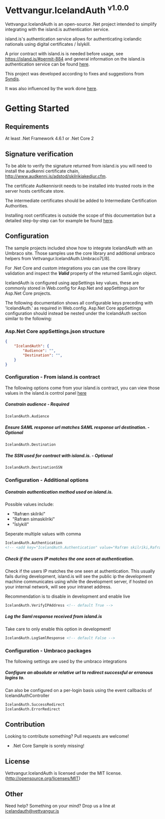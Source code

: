 # Vettvangur.IcelandAuth <sup>v1.0.0</sup>

Vettvangur.IcelandAuth is an open-source .Net project intended to simplify integrating with the island.is authentication service.

island.is's authentication service allows for authenticating icelandic nationals using digital certificates / Íslykill.

A prior contract with island.is is needed before usage, see https://island.is/#permit-884 and general information on the island.is authentication service can be found [here](https://island.is/um-island-is/innskraningarthjonustan/).

This project was developed according to fixes and suggestions from [Syndis](https://www.syndis.is/).

It was also influenced by the work done [here](https://github.com/digitaliceland/innskraningar-daemi/).

# Getting Started

## Requirements
At least .Net Framework 4.6.1 or .Net Core 2

## Signature verification

To be able to verify the signature returned from island.is you will need to install the audkenni certificate chain, http://www.audkenni.is/adstod/skilrikjakedjur.cfm.

The certificate Auðkennisrót needs to be installed into trusted roots in the server hosts certificate store.

The intermediate certificates should be added to Intermediate Certification Authorities.

Installing root certificates is outside the scope of this documentation but a detailed step-by-step can for example be found [here](https://docs.microsoft.com/en-us/skype-sdk/sdn/articles/installing-the-trusted-root-certificate).

## Configuration

The sample projects included show how to integrate IcelandAuth with an Umbraco site. Those samples use the core library and additional umbraco helpers from Vettvangur.IcelandAuth.Umbraco7[/8].

For .Net Core and custom integrations you can use the core library validation and inspect the ***Valid*** property of the returned SamlLogin object.

IcelandAuth is configured using appSettings key values, these are commonly stored in Web.config for Asp.Net and appSettings.json for Asp.Net Core projects.

The following documentation shows all configurable keys preceding with 'IcelandAuth.' as required in Web.config. Asp.Net Core appSettings configuration should instead be nested under the IcelandAuth section similar to the following:

### Asp.Net Core appSettings.json structure

```json
{
    "IcelandAuth": {
        "Audience": "",
        "Destination": "",
    }
}
```

### Configuration - From island.is contract

The following options come from your island.is contract, you can view those values in the island.is control panel [here](https://innskraning.island.is/thjonustuveitendur/Login.aspx?ReturnUrl=%2fthjonustuveitendur%2f)

##### Constrain audience - Required
```xml
IcelandAuth.Audience
```
##### Ensure SAML response url matches SAML response url destination. - Optional
```xml
IcelandAuth.Destination
```
##### The SSN used for contract with island.is. - Optional
```xml
IcelandAuth.DestinationSSN
```

### Configuration - Additional options

##### Constrain authentication method used on island.is.

Possible values include:

* "Rafræn skilríki"
* "Rafræn símaskilríki"
* "Íslykill"

Seperate multiple values with comma
```xml
IcelandAuth.Authentication
<!-- <add key="IcelandAuth.Authentication" value="Rafræn skilríki,Rafræn símaskilríki" /> -->
```

##### Check if the users IP matches the one seen at authentication.
Check if the users IP matches the one seen at authentication.
This usually fails during development, island.is will see the public ip the development machine communicates using while the development server, if hosted on your internal network, will see your intranet address.

Recommendation is to disable in development and enable live
```xml
IcelandAuth.VerifyIPAddress <!-- default True -->
```
##### Log the Saml response received from island.is
Take care to only enable this option in development!
```xml
IcelandAuth.LogSamlResponse <!-- default False -->
```

### Configuration - Umbraco packages

The following settings are used by the umbraco integrations

##### Configure an absolute or relative url to redirect successful or erronous logins to.
Can also be configured on a per-login basis using the event callbacks of IcelandAuthController
```xml
IcelandAuth.SuccessRedirect
IcelandAuth.ErrorRedirect
```

## Contribution

Looking to contribute something? Pull requests are welcome!

* .Net Core Sample is sorely missing!

## License

Vettvangur.IcelandAuth is licensed under the MIT license. (http://opensource.org/licenses/MIT)

## Other

Need help? Something on your mind? Drop us a line at [icelandauth@vettvangur.is](mailto:icelandauth@vettvangur.is)
